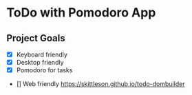 # ToDo with Pomodoro App

## Project Goals

- [x] Keyboard friendly
- [x] Desktop friendly
- [x] Pomodoro for tasks
- [] Web friendly https://skittleson.github.io/todo-dombuilder
